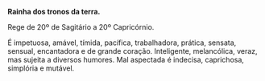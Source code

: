**Rainha dos tronos da terra.**

  

Rege de 20º de Sagitário a 20º Capricórnio.

  

É impetuosa, amável, tímida, pacífica, trabalhadora, prática, sensata,
sensual, encantadora e de grande coração. Inteligente, melancólica, veraz, mas
sujeita a diversos humores. Mal aspectada é indecisa, caprichosa, simplória e
mutável.

